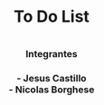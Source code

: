<div align="center">
<h1>To Do List<h1/>
<h3>Integrantes<h3/>
- Jesus Castillo <br>
- Nicolas Borghese
<div/>